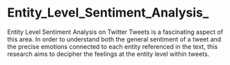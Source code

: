 # Entity_Level_Sentiment_Analysis_
Entity Level Sentiment Analysis on Twitter Tweets is a fascinating aspect of this area. In order to understand both the general sentiment of a tweet and the precise emotions connected to each entity referenced in the text, this research aims to decipher the feelings at the entity level within tweets.
